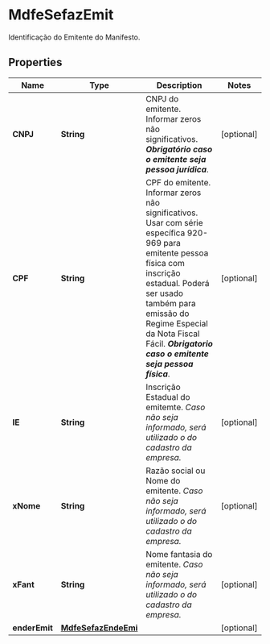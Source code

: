 

# MdfeSefazEmit

Identificação do Emitente do Manifesto.

## Properties

| Name | Type | Description | Notes |
|------------ | ------------- | ------------- | -------------|
|**CNPJ** | **String** | CNPJ do emitente.  Informar zeros não significativos.    ***Obrigatório caso o emitente seja pessoa jurídica***. |  [optional] |
|**CPF** | **String** | CPF do emitente.  Informar zeros não significativos.  Usar com série específica 920-969 para emitente pessoa física com inscrição estadual.  Poderá ser usado também para emissão do Regime Especial da Nota Fiscal Fácil.    ***Obrigatorio caso o emitente seja pessoa física***. |  [optional] |
|**IE** | **String** | Inscrição Estadual do emitemte.    *Caso não seja informado, será utilizado o do cadastro da empresa.* |  [optional] |
|**xNome** | **String** | Razão social ou Nome do emitente.    *Caso não seja informado, será utilizado o do cadastro da empresa.* |  [optional] |
|**xFant** | **String** | Nome fantasia do emitente.    *Caso não seja informado, será utilizado o do cadastro da empresa.* |  [optional] |
|**enderEmit** | [**MdfeSefazEndeEmi**](MdfeSefazEndeEmi.md) |  |  [optional] |



